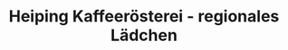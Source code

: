 ---
title: "Heiping Kaffeerösterei - regionales Lädchen"
url: /darmstadt/heiping-kaffeeroesterei-regionales-laedchen/
shop: Kaffee
---